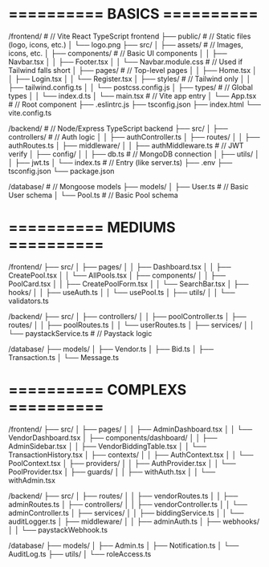 # ========== BASICS ==========

/frontend/                          # // Vite React TypeScript frontend
├── public/                         # // Static files (logo, icons, etc.)
│   └── logo.png
├── src/
│   ├── assets/                     # // Images, icons, etc.
│   ├── components/                 # // Basic UI components
│   │   ├── Navbar.tsx
│   │   ├── Footer.tsx
│   │   └── Navbar.module.css      # // Used if Tailwind falls short
│   ├── pages/                      # // Top-level pages
│   │   ├── Home.tsx
│   │   ├── Login.tsx
│   │   └── Register.tsx
│   ├── styles/                     # // Tailwind only
│   │   ├── tailwind.config.ts
│   │   └── postcss.config.js
│   ├── types/                      # // Global types
│   │   └── index.d.ts
│   └── main.tsx                    # // Vite app entry
│   └── App.tsx                     # // Root component
├── .eslintrc.js
├── tsconfig.json
├── index.html
└── vite.config.ts

/backend/                           # // Node/Express TypeScript backend
├── src/
│   ├── controllers/                # // Auth logic
│   │   ├── authController.ts
│   ├── routes/
│   │   ├── authRoutes.ts
│   ├── middleware/
│   │   ├── authMiddleware.ts       # // JWT verify
│   ├── config/
│   │   ├── db.ts                   # // MongoDB connection
│   ├── utils/
│   │   ├── jwt.ts
│   └── index.ts                    # // Entry (like server.ts)
├── .env
├── tsconfig.json
└── package.json

/database/                          # // Mongoose models
├── models/
│   ├── User.ts                     # // Basic User schema
│   └── Pool.ts                     # // Basic Pool schema

# ========== MEDIUMS ==========

/frontend/
├── src/
│   ├── pages/
│   │   ├── Dashboard.tsx
│   │   ├── CreatePool.tsx
│   │   └── AllPools.tsx
│   ├── components/
│   │   ├── PoolCard.tsx
│   │   ├── CreatePoolForm.tsx
│   │   └── SearchBar.tsx
│   ├── hooks/
│   │   ├── useAuth.ts
│   │   └── usePool.ts
│   ├── utils/
│   │   └── validators.ts

/backend/
├── src/
│   ├── controllers/
│   │   ├── poolController.ts
│   ├── routes/
│   │   ├── poolRoutes.ts
│   │   └── userRoutes.ts
│   ├── services/
│   │   └── paystackService.ts      # // Paystack logic

/database/
├── models/
│   ├── Vendor.ts
│   ├── Bid.ts
│   ├── Transaction.ts
│   └── Message.ts

# ========== COMPLEXS ==========

/frontend/
├── src/
│   ├── pages/
│   │   ├── AdminDashboard.tsx
│   │   └── VendorDashboard.tsx
│   ├── components/dashboard/
│   │   ├── AdminSidebar.tsx
│   │   ├── VendorBiddingTable.tsx
│   │   └── TransactionHistory.tsx
│   ├── contexts/
│   │   ├── AuthContext.tsx
│   │   └── PoolContext.tsx
│   ├── providers/
│   │   ├── AuthProvider.tsx
│   │   └── PoolProvider.tsx
│   ├── guards/
│   │   ├── withAuth.tsx
│   │   └── withAdmin.tsx

/backend/
├── src/
│   ├── routes/
│   │   ├── vendorRoutes.ts
│   │   ├── adminRoutes.ts
│   ├── controllers/
│   │   ├── vendorController.ts
│   │   └── adminController.ts
│   ├── services/
│   │   ├── biddingService.ts
│   │   └── auditLogger.ts
│   ├── middleware/
│   │   ├── adminAuth.ts
│   ├── webhooks/
│   │   └── paystackWebhook.ts

/database/
├── models/
│   ├── Admin.ts
│   ├── Notification.ts
│   └── AuditLog.ts
├── utils/
│   └── roleAccess.ts

